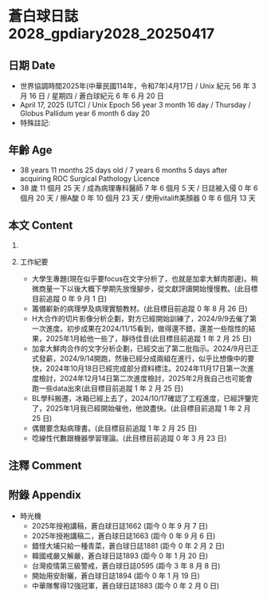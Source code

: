 [_metadata_:encoding]: - "utf-8"
[_metadata_:language]: - "zh-Hant-TW"
[_metadata_:fileformat]: - "markdown"
[_metadata_:MIME_type]: - "text/plain"
[_metadata_:markdown_version]: - "commonmark version 0.30"
[_metadata_:markdown_spec]: - "https://spec.commonmark.org/0.30/"

# 蒼白球日誌2028_gpdiary2028_20250417 #

## 日期 Date ##

* 世界協調時間2025年(中華民國114年，令和7年)4月17日 / Unix 紀元 56 年 3 月 16 日 / 星期四 / 蒼白球紀元 6 年 6 月 20 日
* April 17, 2025 (UTC) / Unix Epoch 56 year 3 month 16 day / Thursday / Globus Pallidum year 6 month 6 day 20
* 特殊註記:

## 年齡 Age ##

* 38 years 11 months 25 days old / 7 years 6 months 5 days after acquiring ROC Surgical Pathology Licence
* 38 歲 11 個月 25 天 / 成為病理專科醫師 7 年 6 個月 5 天 / 日誌被入侵 0 年 6 個月 20 天 / 擦A酸 0 年 10 個月 23 天 / 使用vitalift美顏器 0 年 6 個月 13 天

## 本文 Content ##

1. 

2. 工作紀要

    - 大學生專題(現在似乎要focus在文字分析了，也就是加拿大鮮肉那邊)。稍微商量一下以後大概下學期先放慢腳步，從文獻評讀開始慢慢教。(此目標目前追蹤 0 年 9 月 1 日)
    - 籌備嶄新的病理學及病理實驗教材。(此目標目前追蹤 0 年 8 月 26 日)
    - H大合作的切片影像分析企劃，對方已經開始訓練了，2024/9/9去催了第一次進度。初步成果在2024/11/15看到，做得還不錯，還差一些陰性的結果，2025年1月給他一些了，靜待佳音(此目標目前追蹤 1 年 2 月 25 日)
    - 加拿大鮮肉合作的文字分析企劃，已經交出了第二批指示。2024/9月已正式發薪，2024/9/14開跑，然後已經分成兩組在進行，似乎比想像中的要快，2024年10月18日已經完成部分資料標注。2024年11月17日第一次進度檢討，2024年12月14日第二次進度檢討，2025年2月我自己也可能會跑一些data出來(此目標目前追蹤 1 年 2 月 25 日)
    - BL學科搬遷，冰箱已經上去了，2024/10/17確認了工程進度，已經評鑒完了，2025年1月我已經開始催他，他說盡快。(此目標目前追蹤 1 年 2 月 25 日)
    - 偶爾要念點病理書。(此目標目前追蹤 1 年 2 月 25 日)
    - 唸線性代數跟機器學習理論。(此目標目前追蹤 0 年 3 月 23 日)

## 注釋 Comment ##


## 附錄 Appendix ##

* 時光機
    - 2025年授袍講稿，蒼白球日誌1662 (距今 0 年 9 月 7 日)
    - 2025年授袍講稿二，蒼白球日誌1663 (距今 0 年 9 月 6 日)
    - 錯怪大埔只給一種青菜，蒼白球日誌1881 (距今 0 年 2 月 2 日)
    - 韓國戒嚴又解嚴，蒼白球日誌1893 (距今 0 年 1 月 20 日)
    - 台灣疫情第三級警戒，蒼白球日誌0595 (距今 3 年 8 月 8 日)
    - 開始用安耐曬，蒼白球日誌1894 (距今 0 年 1 月 19 日)
    - 中華隊奪得12強冠軍，蒼白球日誌1883 (距今 0 年 2 月 0 日)
